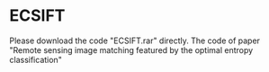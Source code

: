 # ECSIFT
Please download the code "ECSIFT.rar" directly. The code of paper "Remote sensing image matching featured by the optimal entropy classification"
